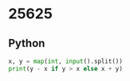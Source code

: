 # 25625

## Python

```python
x, y = map(int, input().split())
print(y - x if y > x else x + y)

```
